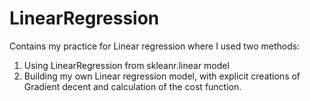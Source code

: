 # LinearRegression

Contains my practice for Linear regression where I used two methods:
  1. Using LinearRegression from skleanr.linear model
  2. Building my own Linear regression model, with explicit creations of Gradient decent and calculation of the
     cost function.
